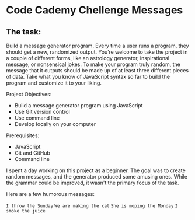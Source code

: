 # Code Cademy Chellenge Messages

## The task:

Build a message generator program. Every time a user runs a program, they should get a new, randomized output. You’re welcome to take the project in a couple of different forms, like an astrology generator, inspirational message, or nonsensical jokes. To make your program truly random, the message that it outputs should be made up of at least three different pieces of data. Take what you know of JavaScript syntax so far to build the program and customize it to your liking.

Project Objectives:

* Build a message generator program using JavaScript
* Use Git version control
* Use command line
* Develop locally on your computer

Prerequisites:

* JavaScript
* Git and GitHub
* Command line

I spent a day working on this project as a beginner. The goal was to create random messages, and the generator produced some amusing ones. While the grammar could be improved, it wasn't the primary focus of the task.

Here are a few humorous messages:

`I throw the Sunday`
`We are making the cat`
`She is moping the Monday`
`I smoke the juice`
